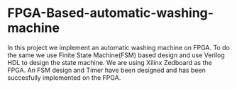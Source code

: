# FPGA-Based-automatic-washing-machine

In this project we implement an automatic washing
machine on FPGA. To do the same we use Finite State Machine(FSM) based design and use Verilog HDL to design the state
machine. We are using Xilinx Zedboard as the FPGA. An FSM
design and Timer have been designed and has been succesfully
implemented on the FPGA.
